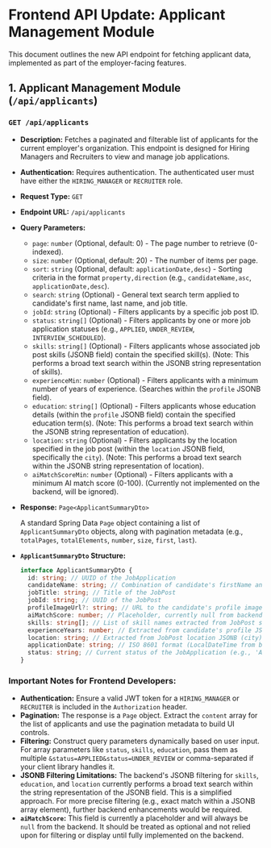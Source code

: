 # Frontend API Update: Applicant Management Module

This document outlines the new API endpoint for fetching applicant data, implemented as part of the employer-facing features.

## 1. Applicant Management Module (`/api/applicants`)

### `GET /api/applicants`

*   **Description:** Fetches a paginated and filterable list of applicants for the current employer's organization. This endpoint is designed for Hiring Managers and Recruiters to view and manage job applications.

*   **Authentication:** Requires authentication. The authenticated user must have either the `HIRING_MANAGER` or `RECRUITER` role.

*   **Request Type:** `GET`

*   **Endpoint URL:** `/api/applicants`

*   **Query Parameters:**
    *   `page`: `number` (Optional, default: 0) - The page number to retrieve (0-indexed).
    *   `size`: `number` (Optional, default: 20) - The number of items per page.
    *   `sort`: `string` (Optional, default: `applicationDate,desc`) - Sorting criteria in the format `property,direction` (e.g., `candidateName,asc`, `applicationDate,desc`).
    *   `search`: `string` (Optional) - General text search term applied to candidate's first name, last name, and job title.
    *   `jobId`: `string` (Optional) - Filters applicants by a specific job post ID.
    *   `status`: `string[]` (Optional) - Filters applicants by one or more job application statuses (e.g., `APPLIED`, `UNDER_REVIEW`, `INTERVIEW_SCHEDULED`).
    *   `skills`: `string[]` (Optional) - Filters applicants whose associated job post skills (JSONB field) contain the specified skill(s). (Note: This performs a broad text search within the JSONB string representation of skills).
    *   `experienceMin`: `number` (Optional) - Filters applicants with a minimum number of years of experience. (Searches within the `profile` JSONB field).
    *   `education`: `string[]` (Optional) - Filters applicants whose education details (within the `profile` JSONB field) contain the specified education term(s). (Note: This performs a broad text search within the JSONB string representation of education).
    *   `location`: `string` (Optional) - Filters applicants by the location specified in the job post (within the `location` JSONB field, specifically the `city`). (Note: This performs a broad text search within the JSONB string representation of location).
    *   `aiMatchScoreMin`: `number` (Optional) - Filters applicants with a minimum AI match score (0-100). (Currently not implemented on the backend, will be ignored).

*   **Response:** `Page<ApplicantSummaryDto>`

    A standard Spring Data `Page` object containing a list of `ApplicantSummaryDto` objects, along with pagination metadata (e.g., `totalPages`, `totalElements`, `number`, `size`, `first`, `last`).

*   **`ApplicantSummaryDto` Structure:**

    ```typescript
    interface ApplicantSummaryDto {
      id: string; // UUID of the JobApplication
      candidateName: string; // Combination of candidate's firstName and lastName
      jobTitle: string; // Title of the JobPost
      jobId: string; // UUID of the JobPost
      profileImageUrl?: string; // URL to the candidate's profile image
      aiMatchScore: number; // Placeholder, currently null from backend
      skills: string[]; // List of skill names extracted from JobPost skills JSONB
      experienceYears: number; // Extracted from candidate's profile JSONB
      location: string; // Extracted from JobPost location JSONB (city)
      applicationDate: string; // ISO 8601 format (LocalDateTime from backend)
      status: string; // Current status of the JobApplication (e.g., 'APPLIED', 'UNDER_REVIEW')
    }
    ```

### Important Notes for Frontend Developers:

*   **Authentication:** Ensure a valid JWT token for a `HIRING_MANAGER` or `RECRUITER` is included in the `Authorization` header.
*   **Pagination:** The response is a `Page` object. Extract the `content` array for the list of applicants and use the pagination metadata to build UI controls.
*   **Filtering:** Construct query parameters dynamically based on user input. For array parameters like `status`, `skills`, `education`, pass them as multiple `&status=APPLIED&status=UNDER_REVIEW` or comma-separated if your client library handles it.
*   **JSONB Filtering Limitations:** The backend's JSONB filtering for `skills`, `education`, and `location` currently performs a broad text search within the string representation of the JSONB field. This is a simplified approach. For more precise filtering (e.g., exact match within a JSONB array element), further backend enhancements would be required.
*   **`aiMatchScore`:** This field is currently a placeholder and will always be `null` from the backend. It should be treated as optional and not relied upon for filtering or display until fully implemented on the backend.
